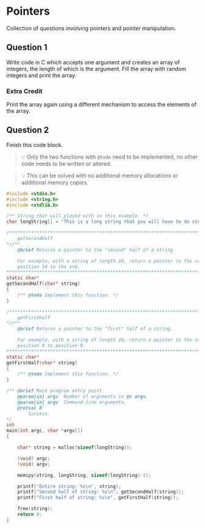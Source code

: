 # Pointers

Collection of questions involving pointers and pointer manipulation.

## Question 1

Write code in C which accepts one argument and creates an array of integers, the
length of which is the argument.  Fill the array with random integers and print
the array.

### Extra Credit

Print the array again using a different mechanism to access the elements of the
array.

## Question 2

Finish this code block.

> :bulb: Only the two functions with `@todo` need to be implemented, no other
> code needs to be written or altered.

> :bulb: This can be solved with no additional memory allocations or additional
> memory copies.

```c
#include <stdio.h>
#include <string.h>
#include <stdlib.h>

/** String that will played with in this example. */
char longString[] = "This is a long string that you will have to do stuff to.";

/******************************************************************************
    getSecondHalf
*//**
    @brief Returns a pointer to the "second" half of a string.

    For example, with a string of length 20, return a pointer to the contents of
    position 10 to the end.
******************************************************************************/
static char*
getSecondHalf(char* string)
{
    /** @todo Implement this function. */
}

/******************************************************************************
    getFirstHalf
*//**
    @brief Returns a pointer to the "first" half of a string.

    For example, with a string of length 20, return a pointer to the contents of
    position 0 to position 9.
******************************************************************************/
static char*
getFirstHalf(char* string)
{
    /** @todo Implement this function. */
}

/** @brief Main program entry point.
    @param[in] argc  Number of arguments in @c argv.
    @param[in] argv  Command-line arguments.
    @retval 0
        Success.
*/
int
main(int argc, char *argv[])
{

    char* string = malloc(sizeof(longString));

    (void) argc;
    (void) argv;

    memcpy(string, longString, sizeof(longString)-1);

    printf("Entire string: %s\n", string);
    printf("Second half of string: %s\n", getSecondHalf(string));
    printf("First half of string: %s\n", getFirstHalf(string));

    free(string);
    return 0;
}
```
